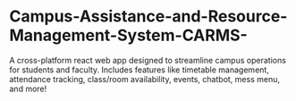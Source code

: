 # Campus-Assistance-and-Resource-Management-System-CARMS-
A cross-platform react web app designed to streamline campus operations for students and faculty.   Includes features like timetable management, attendance tracking, class/room availability, events, chatbot, mess menu, and more!
